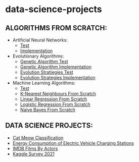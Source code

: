 # data-science-projects
## ALGORITHMS FROM SCRATCH:

- Artificial Neural Networks: 
    - [Test](anns-from-scratch/ann_test.ipynb)
    - [Implementation](anns-from-scratch/simple_ann_from_scratch.py)
- Evolutionary Algorithms:
    - [Genetic Algorithm Test](genetic-algorithm/ga_test.ipynb)
    - [Genetic Algorithm Implementation](genetic-algorithm/simple_genetic_algorithms.py)
    - [Evolution Stratiegies Test](genetic-algorithm/es_test.ipynb)
    - [Evolution Strategies Implementation](genetic-algorithm/simple_evolution_strategies.py)
- Machine Learning Algorithms:
    - [Test](ml-algorithms-from-scratch/ml_algorithms_test.ipynb)
    - [K-Nearest Neighbours From Scratch](ml-algorithms-from-scratch/knn.py)
    - [Linear Regression From Scratch](ml-algorithms-from-scratch/linear_regression.py)
    - [Logistic Regression From Scratch](ml-algorithms-from-scratch/logistic_regression.py)
    - [Naive Bayes From Scratch](ml-algorithms-from-scratch/naive_bayes.py)

## DATA SCIENCE PROJECTS:

- [Cat Meow Classification](cat-meow-classification/Code_Cat-Meow_Classification.ipynb)
- [Energy Consumption of Electric Vehicle Charging Stations](electric_vehicle_charging_station_energy_consumption/Code_Electric-Vehicle-Charging-Station-Energy-Consumption.ipynb)
- [IMDB Films By Actors](imdb-films-by-actor-for-10k-actors/Code_Imdb-Films-By-Actor.ipynb)
- [Kaggle Survey 2021](kaggle-survey-2021/Code_Kaggle-Survey-2021.ipynb)
